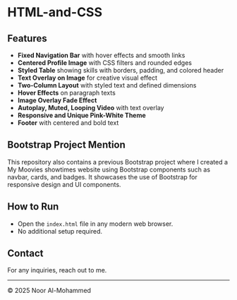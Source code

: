 # HTML-and-CSS

## Features

- **Fixed Navigation Bar** with hover effects and smooth links
- **Centered Profile Image** with CSS filters and rounded edges
- **Styled Table** showing skills with borders, padding, and colored header
- **Text Overlay on Image** for creative visual effect
- **Two-Column Layout** with styled text and defined dimensions
- **Hover Effects** on paragraph texts
- **Image Overlay Fade Effect**
- **Autoplay, Muted, Looping Video** with text overlay
- **Responsive and Unique Pink-White Theme**
- **Footer** with centered and bold text

## Bootstrap Project Mention

This repository also contains a previous Bootstrap project where I created a My Moovies showtimes website using Bootstrap components such as navbar, cards, and badges. It showcases the use of Bootstrap for responsive design and UI components.

## How to Run

- Open the `index.html` file in any modern web browser.
- No additional setup required.

## Contact

For any inquiries, reach out to me.

---

© 2025 Noor Al-Mohammed
